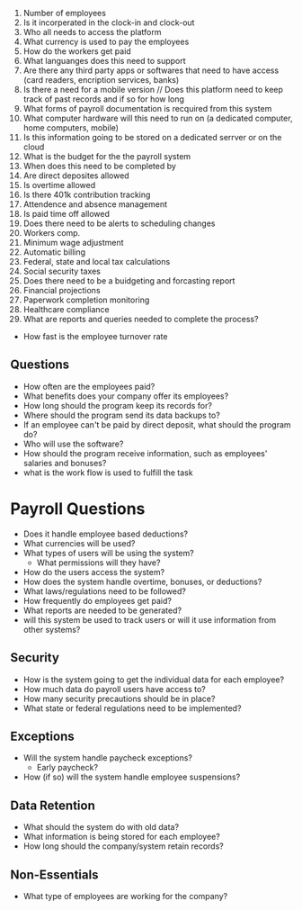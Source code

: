 1. Number of employees
3. Is it incorperated in the clock-in and clock-out
4. Who all needs to access the platform
5. What currency is used to pay the employees
6. How do the workers get paid
7. What languanges does this need to support
8. Are there any third party apps or softwares that need to have access (card readers, encription services, banks)
9. Is there a need for a mobile version
// Does this platform need to keep track of past records and if so for how long
11. What forms of payroll documentation is recquired from this system
12. What computer hardware will this need to run on (a dedicated computer, home computers, mobile)
13. Is this information going to be stored on a dedicated serrver or on the cloud
14. What is the budget for the the payroll system
15. When does this need to be completed by
17. Are direct deposites allowed
18. Is overtime allowed
19. Is there 401k contribution tracking
20. Attendence and absence management
21. Is paid time off allowed
22. Does there need to be alerts to scheduling changes
23. Workers comp.
24. Minimum wage adjustment
25. Automatic billing
26. Federal, state and local tax calculations
27. Social security taxes
28. Does there need to be a buidgeting and forcasting report
29. Financial projections
30. Paperwork completion monitoring
31. Healthcare compliance
33. What are reports and queries needed to complete the process?
  * How fast is the employee turnover rate


## Questions

* How often are the employees paid?
* What benefits does your company offer its employees?
* How long should the program keep its records for?
* Where should the program send its data backups to?
* If an employee can't be paid by direct deposit, what should the program do?
* Who will use the software?
* How should the program receive information, such as employees' salaries and bonuses?
* what is the work flow is used to fulfill the task
# Payroll Questions

* Does it handle employee based deductions?
* What currencies will be used?
* What types of users will be using the system?
  * What permissions will they have?
* How do the users access the system?
* How does the system handle overtime, bonuses, or deductions?
* What laws/regulations need to be followed?
* How frequently do employees get paid?
* What reports are needed to be generated?
* will this system be used to track users or will it use information from other systems?

## Security
* How is the system going to get the individual data for each employee?
* How much data do payroll users have access to?
* How many security precautions should be in place?
* What state or federal regulations need to be implemented?

## Exceptions
* Will the system handle paycheck exceptions?
  * Early paycheck?
* How (if so) will the system handle employee suspensions?

## Data Retention
* What should the system do with old data?
* What information is being stored for each employee?
* How long should the company/system retain records?

## Non-Essentials
* What type of employees are working for the company?


